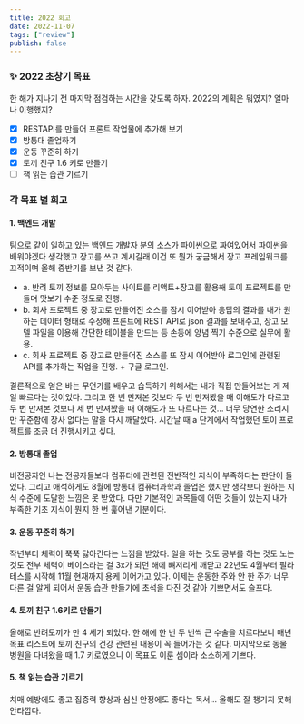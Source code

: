 ```yaml
---
title: 2022 회고
date: 2022-11-07
tags: ["review"]
publish: false
---
```


### ✨ 2022 초창기 목표

한 해가 지나기 전 마지막 점검하는 시간을 갖도록 하자. 2022의 계획은 뭐였지? 얼마나 이행했지?

- [x] RESTAPI를 만들어 프론트 작업물에 추가해 보기
- [x] 방통대 졸업하기
- [x] 운동 꾸준히 하기
- [x] 토끼 친구 1.6 키로 만들기
- [ ] 책 읽는 습관 기르기

### 각 목표 별 회고

#### 1. 백엔드 개발

팀으로 같이 일하고 있는 백엔드 개발자 분의 소스가 파이썬으로 짜여있어서 파이썬을 배워야겠다 생각했고 장고를 쓰고 계시길래 이건 또 뭔가 궁금해서 장고 프레임워크를 끄적이며 올해 중반기를 보낸 것 같다.

- a. 반려 토끼 정보를 모아두는 사이트를 리액트+장고를 활용해 토이 프로젝트를 만들며 맛보기 수준 정도로 진행.
- b. 회사 프로젝트 중 장고로 만들어진 소스를 잠시 이어받아 응답의 결과를 내가 원하는 데이터 형태로 수정해 프론트에 REST API로 json 결과를 보내주고, 장고 모델 파일을 이용해 간단한 테이블을 만드는 등 손등에 양념 찍기 수준으로 실무에 활용.
- c. 회사 프로젝트 중 장고로 만들어진 소스를 또 잠시 이어받아 로그인에 관련된 API를 추가하는 작업을 진행. + 구글 로그인.

결론적으로 얻은 바는 무언가를 배우고 습득하기 위해서는 내가 직접 만들어보는 게 제일 빠르다는 것이었다. 그리고 한 번 만져본 것보다 두 번 만져봤을 때 이해도가 다르고 두 번 만져본 것보다 세 번 만져봤을 때 이해도가 또 다르다는 것... 너무 당연한 소리지만 꾸준함에 장사 없다는 말을 다시 깨달았다. 시간날 때 a 단계에서 작업했던 토이 프로젝트를 조금 더 진행시키고 싶다.

#### 2. 방통대 졸업

비전공자인 나는 전공자들보다 컴퓨터에 관련된 전반적인 지식이 부족하다는 판단이 들었다. 그리고 애석하게도 8월에 방통대 컴퓨터과학과 졸업은 했지만 생각보다 원하는 지식 수준에 도달한 느낌은 못 받았다. 다만 기본적인 과목들에 어떤 것들이 있는지 내가 부족한 기초 지식이 뭔지 한 번 훑어낸 기분이다.

#### 3. 운동 꾸준히 하기

작년부터 체력이 쭉쭉 닳아간다는 느낌을 받았다. 일을 하는 것도 공부를 하는 것도 노는 것도 전부 체력이 베이스라는 걸 3x가 되던 해에 뼈저리게 깨닫고 22년도 4월부터 필라테스를 시작해 11월 현재까지 용케 이어가고 있다. 이제는 운동한 주와 안 한 주가 너무 다른 걸 알게 되어서 운동 습관 만들기에 초석을 다진 것 같아 기쁘면서도 슬프다.

#### 4. 토끼 친구 1.6키로 만들기

올해로 반려토끼가 만 4 세가 되었다. 한 해에 한 번 두 번씩 큰 수술을 치르다보니 매년 목표 리스트에 토끼 친구의 건강 관련된 내용이 꼭 들어가는 것 같다. 마지막으로 동물 병원을 다녀왔을 때 1.7 키로였으니 이 목표도 이룬 셈이라 소소하게 기쁘다.

#### 5. 책 읽는 습관 기르기

치매 예방에도 좋고 집중력 향상과 심신 안정에도 좋다는 독서... 올해도 잘 챙기지 못해 안타깝다.
